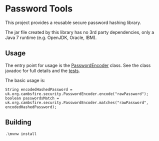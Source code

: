 # Password Tools

This project provides a reusable secure password hashing library.

The jar file created by this library has no 3rd party dependencies, only a Java 7 runtime (e.g. OpenJDK, Oracle, IBM).

## Usage

The entry point for usage is the [PasswordEncoder](https://github.com/STEP-Cloud/FGC_PasswordTools/blob/master/src/main/java/uk/org/cambsfire/security/PasswordEncoder.java) class. See the class javadoc for full details and the [tests](https://github.com/STEP-Cloud/FGC_PasswordTools/blob/master/src/test/java/uk/org/cambsfire/security/PasswordEncoderTest.java).

The basic usage is:

```
String encodedHashedPassword = uk.org.cambsfire.security.PasswordEncoder.encode("rawPassword");
boolean passwordsMatch = uk.org.cambsfire.security.PasswordEncoder.matches("rawPassword", encodedHashedPassword);
```

## Building 

    .\mvnw install
